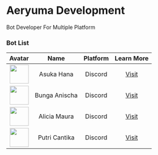 <h1>Aeryuma Development</h1>
Bot Developer For Multiple Platform

<h3>Bot List</h3>

| Avatar        | Name | Platform | Learn More |
:-----:|:-----:|:----------:|:----------:
| <img src="https://cdn.yuzuhanakazawa.repl.co/asuka.jpg" width="50px" height="50px">  | Asuka Hana | Discord | [Visit](https://asukahana.aeryuma.repl.co) |
| <img src="https://cdn.yuzuhanakazawa.repl.co/bunga.jpg" width="50px" height="50px">  | Bunga Anischa | Discord | [Visit](https://bungaanischa.aeryuma.repl.co) |
| <img src="https://cdn.yuzuhanakazawa.repl.co/alicia.jpg" width="50px" height="50px">  | Alicia Maura | Discord | [Visit](https://aliciamaura.aeryuma.repl.co) |
| <img src="https://cdn.yuzuhanakazawa.repl.co/putri.jpg" width="50px" height="50px">  | Putri Cantika | Discord | [Visit](https://putricantika.aeryuma.repl.co) |

